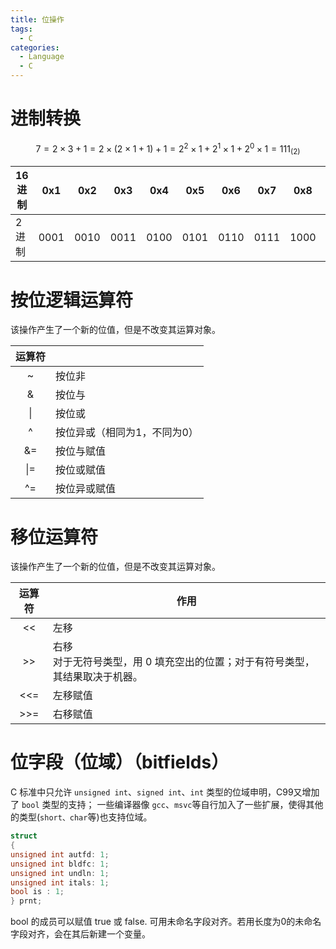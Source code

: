 ```yaml
---
title: 位操作
tags:
  - C
categories:
  - Language
  - C
---
```

# 进制转换

$$
7=2\times 3+1=2\times(2\times1+1)+1=2^2\times1+2^1\times1+2^0\times1=111_{(2)}
$$

| 16进制 | 0x1  | 0x2  | 0x3  | 0x4  | 0x5  | 0x6  | 0x7  | 0x8  | 0x9  | 0xa  | 0xb  | 0xc  | 0xd  | 0xe  | 0xf  |
| ------ | ---- | ---- | ---- | ---- | ---- | ---- | ---- | ---- | ---- | ---- | ---- | ---- | ---- | ---- | ---- |
| 2进制  | 0001 | 0010 | 0011 | 0100 | 0101 | 0110 | 0111 | 1000 | 1001 | 1010 | 1011 | 1100 | 1101 | 1110 | 1111 |



# 按位逻辑运算符

该操作产生了一个新的位值，但是不改变其运算对象。

| 运算符 |                              |
| :----: | :--------------------------- |
|   ~    | 按位非                       |
|   &    | 按位与                       |
|   \|   | 按位或                       |
|   ^    | 按位异或（相同为1，不同为0） |
|   &=   | 按位与赋值                   |
|  \|=   | 按位或赋值                   |
|   ^=   | 按位异或赋值                 |

# 移位运算符

该操作产生了一个新的位值，但是不改变其运算对象。

| 运算符 | 作用                                                         |
| :----: | ------------------------------------------------------------ |
|   <<   | 左移                                                         |
|   >>   | 右移<br />对于无符号类型，用 0 填充空出的位置；对于有符号类型，其结果取决于机器。 |
|  <<=   | 左移赋值                                                     |
|  >>=   | 右移赋值                                                     |

# 位字段（位域）（bitfields）

C 标准中只允许 `unsigned int`、`signed int`、`int` 类型的位域申明，C99又增加了 `bool` 类型的支持；
一些编译器像 `gcc`、`msvc`等自行加入了一些扩展，使得其他的类型(`short、char`等)也支持位域。

```c
struct
{
unsigned int autfd: 1;
unsigned int bldfc: 1;
unsigned int undln: 1;
unsigned int itals:	1;
bool is	: 1;
} prnt;
```

bool 的成员可以赋值 true 或 false.
可用未命名字段对齐。若用长度为0的未命名字段对齐，会在其后新建一个变量。
